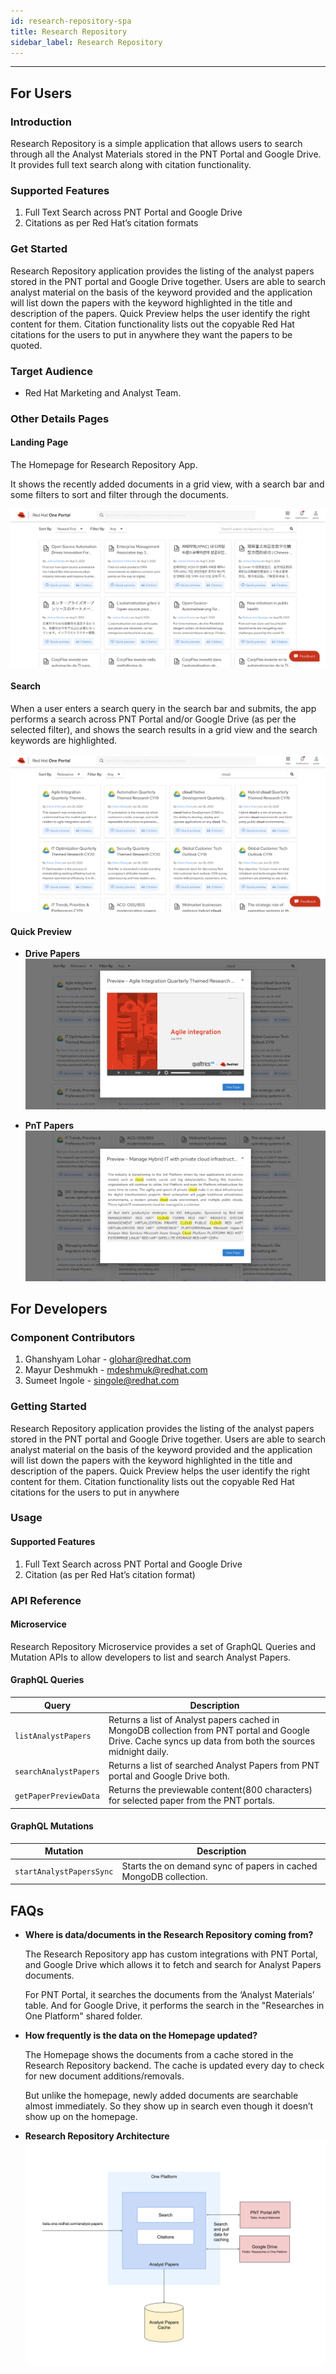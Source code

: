 ```yaml
---
id: research-repository-spa
title: Research Repository
sidebar_label: Research Repository
---
```

* * *

## For Users

### Introduction

Research Repository is a simple application that allows users to search through all the Analyst Materials stored in the PNT Portal and Google Drive. It provides full text search along with citation functionality.

### Supported Features

1. Full Text Search across PNT Portal and Google Drive
2. Citations as per Red Hat’s citation formats

### Get Started

Research Repository application provides the listing of the analyst papers stored in the PNT portal and Google Drive together. Users are able to search analyst material on the basis of the keyword provided and the application will list down the papers with the keyword highlighted in the title and description of the papers. Quick Preview helps the user identify the right content for them. Citation functionality lists out the copyable Red Hat citations for the users to put in anywhere they want the papers to be quoted.

### Target Audience

* Red Hat Marketing and Analyst Team.

### Other Details Pages

#### Landing Page

The Homepage for Research Repository App.

It shows the recently added documents in a grid view, with a search bar and some filters to sort and filter through the documents.

 ![Research Repository Home](./research-repository-landing-page.svg)

#### Search

When a user enters a search query in the search bar and submits, the app performs a search across PNT Portal and/or Google Drive (as per the selected filter), and shows the search results in a grid view and the search keywords are highlighted.

 ![img](./research-repository-search-page.svg)

#### Quick Preview

* **Drive Papers**
   ![img](./research-repository-drive-papers.svg)

* **PnT Papers**
   ![img](./research-repository-pnt-papers.svg)

## For Developers

### Component Contributors

1. Ghanshyam Lohar - [glohar@redhat.com](mailto:glohar@redhat.com)
2. Mayur Deshmukh - [mdeshmuk@redhat.com](mailto:mdeshmuk@redhat.com)
3. Sumeet Ingole - [singole@redhat.com](mailto:singole@redhat.com)

### Getting Started

Research Repository application provides the listing of the analyst papers stored in the PNT portal and Google Drive together. Users are able to search analyst material on the basis of the keyword provided and the application will list down the papers with the keyword highlighted in the title and description of the papers. Quick Preview helps the user identify the right content for them. Citation functionality lists out the copyable Red Hat citations for the users to put in anywhere

### Usage

#### Supported Features

1. Full Text Search across PNT Portal and Google Drive
2. Citation (as per Red Hat’s citation format)

### API Reference

#### Microservice

Research Repository Microservice provides a set of GraphQL Queries and Mutation APIs to allow developers to list and search Analyst Papers.

#### GraphQL Queries

| Query | Description |
| -------- | --------- |
| `listAnalystPapers`  | Returns a list of Analyst papers cached in MongoDB collection from PNT portal and Google Drive. Cache syncs up data from both the sources midnight daily. |
| `searchAnalystPapers` | Returns a list of searched Analyst Papers from PNT portal and Google Drive both. |
| `getPaperPreviewData` | Returns the previewable content(800 characters) for selected paper from the PNT portals. |

#### GraphQL Mutations

| Mutation | Description |
| -------- | --------- |
| `startAnalystPapersSync` | Starts the on demand sync of papers in cached MongoDB collection.  |

## FAQs

* **Where is data/documents in the Research Repository coming from?**

    The Research Repository app has custom integrations with PNT Portal, and Google Drive which allows it to fetch and search for Analyst Papers documents.

    For PNT Portal, it searches the documents from the ‘Analyst Materials’ table. And for Google Drive, it performs the search in the "Researches in One Platform" shared folder.

* **How frequently is the data on the Homepage updated?**

    The Homepage shows the documents from a cache stored in the Research Repository backend. The cache is updated every day to check for new document additions/removals.

    But unlike the homepage, newly added documents are searchable almost immediately. So they show up in search even though it doesn’t show up on the homepage.

* **Research Repository Architecture**
    ![img](./research-repository-architecture.svg)
